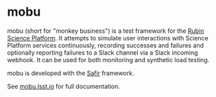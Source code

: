 # mobu

mobu (short for "monkey business") is a test framework for the [Rubin Science Platform](https://phalanx.lsst.io/).
It attempts to simulate user interactions with Science Platform services continuously, recording successes and failures and optionally reporting failures to a Slack channel via a Slack incoming webhook.
It can be used for both monitoring and synthetic load testing.

mobu is developed with the [Safir](https://safir.lsst.io/) framework.

See [mobu.lsst.io](https://mobu.lsst.io) for full documentation.


